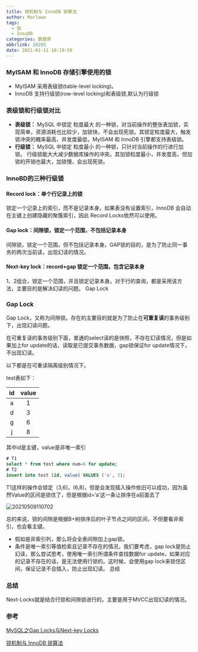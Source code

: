 ```yaml
---
title: 锁机制与 InnoDB 锁算法
author: Marlowe
tags:
  - 锁
  - InnoDB
categories: 数据库
abbrlink: 28295
date: 2021-01-11 10:19:50
---
```

<!--more-->

### MyISAM 和 InnoDB 存储引擎使用的锁

* MyISAM 采用表级锁(table-level locking)。
* InnoDB 支持行级锁(row-level locking)和表级锁,默认为行级锁


### 表级锁和行级锁对比

* **表级锁：** MySQL 中锁定 粒度最大 的一种锁，对当前操作的整张表加锁，实现简单，资源消耗也比较少，加锁快，不会出现死锁。其锁定粒度最大，触发锁冲突的概率最高，并发度最低，MyISAM 和 InnoDB 引擎都支持表级锁。
* **行级锁：** MySQL 中锁定 粒度最小 的一种锁，只针对当前操作的行进行加锁。 行级锁能大大减少数据库操作的冲突。其加锁粒度最小，并发度高，但加锁的开销也最大，加锁慢，会出现死锁。


### InnoBD的三种行级锁

#### Record lock：单个行记录上的锁

锁定一个记录上的索引，而不是记录本身。如果表没有设置索引，InnoDB 会自动在主键上创建隐藏的聚簇索引，因此 Record Locks依然可以使用。

#### Gap lock：间隙锁，锁定一个范围，不包括记录本身

间隙锁，锁定一个范围，但不包括记录本身。GAP锁的目的，是为了防止同一事务的两次当前读，出现幻读的情况。

#### Next-key lock：record+gap 锁定一个范围，包含记录本身

1、2组合，锁定一个范围，并且锁定记录本身。对于行的查询，都是采用该方法，主要目的是解决幻读的问题。
Gap Lock


### Gap Lock

Gap Lock，又称为间隙锁。存在的主要目的就是为了防止在**可重复读**的事务级别下，出现幻读问题。

在可重复读的事务级别下面，普通的select读的是快照，不存在幻读情况，但是如果加上for update的话，读取是已提交事务数据，gap锁保证for update情况下，不出现幻读。

以下都是在可重读隔离级别情况下。

test表如下：

|id|value|
|:---:|:---:|
|a|1|
|d|3|
|g|6|
|j|8|

其中id是主键，value是非唯一索引

```sql
# T1
select * from test where num=6 for update;
# T2
insert into test (id, value) VALUES ('a', 3);
```
T1这样的操作会锁定（3,6]，(6,8]，但是会发现插入操作依旧可以成功，因为虽然Value的区间是锁住了，但是根据id=‘a’这一条让排序在a前面去了

![20210509110702](http://marlowe.oss-cn-beijing.aliyuncs.com/img/20210509110702.png)

总的来说，锁的间隙是根据B+树排序后的叶子节点之间的区间，不但要看非索引，也会看主键。

* 假如是非索引列，那么将会全表间隙加上gap锁。
* 条件是唯一索引等值检索且记录不存在的情况，我们要考虑，gap lock是防止幻读，那么尝试思考，使用唯一索引所谓条件查找数据for update，如果对应的记录不存在的话，是无法使用行锁的。这时候，会使用gap lock来锁住区间，保证记录不会插入，防止出现幻读。
总结

### 总结

Next-Locks就是结合行锁和间隙锁进行的，主要是用于MVCC出现幻读的情况。

### 参考

[MySQL之Gap Locks与Next-key Locks](https://blog.unclezs.com/%E6%95%B0%E6%8D%AE%E5%BA%93/mysql/MySQL%E4%B9%8BGap-Locks%E4%B8%8ENext-key-Locks.html)

[锁机制与 InnoDB 锁算法](https://snailclimb.gitee.io/javaguide/#/docs/database/MySQL?id=%e9%94%81%e6%9c%ba%e5%88%b6%e4%b8%8e-innodb-%e9%94%81%e7%ae%97%e6%b3%95)